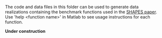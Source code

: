 The code and data files in this folder can be used to generate data 
realizations containing the benchmark functions used in the [SHAPES paper](https://arxiv.org/abs/1907.12160). Use 'help \<function name\>' in Matlab to see usage instructions for each function.

**Under construction**
